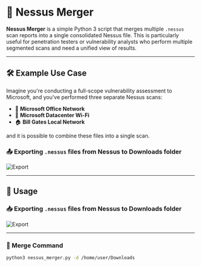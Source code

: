 # 🧪 Nessus Merger

**Nessus Merger** is a simple Python 3 script that merges multiple `.nessus` scan reports into a single consolidated Nessus file. This is particularly useful for penetration testers or vulnerability analysts who perform multiple segmented scans and need a unified view of results.

---

## 🛠 Example Use Case

Imagine you're conducting a full-scope vulnerability assessment to Microsoft, and you've performed three separate Nessus scans:

- 🏢 **Microsoft Office Network**
- 📶 **Microsoft Datacenter Wi-Fi**
- 🏠 **Bill Gates Local Network**

and it is possible to combine these files into a single scan.


### 📤 Exporting `.nessus` files from Nessus to Downloads folder

![Export](https://github.com/user-attachments/assets/67fdbc51-1ca8-4db8-8884-dec98a1639a7)

---

## 🚀 Usage

### 📥 Exporting `.nessus` files from Nessus to Downloads folder

![Export](https://github.com/user-attachments/assets/67fdbc51-1ca8-4db8-8884-dec98a1639a7)

---

### 🧪 Merge Command

```bash
python3 nessus_merger.py -d /home/user/Downloads


